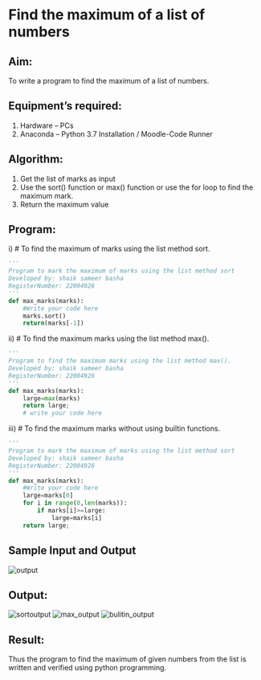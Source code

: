 # Find the maximum of a list of numbers
## Aim:
To write a program to find the maximum of a list of numbers.
## Equipment’s required:
1.	Hardware – PCs
2.	Anaconda – Python 3.7 Installation / Moodle-Code Runner
## Algorithm:
1.	Get the list of marks as input
2.	Use the sort() function or max() function or use the for loop to find the maximum mark.
3.	Return the maximum value
## Program:

i)	# To find the maximum of marks using the list method sort.
```Python
''' 
Program to mark the maximum of marks using the list method sort
Developed by: shaik sameer basha
RegisterNumber: 22004926
'''
def max_marks(marks):
    #Write your code here
    marks.sort()
    return(marks[-1])
```
ii)	# To find the maximum marks using the list method max().
```Python
''' 
Program to find the maximum marks using the list method max().
Developed by: shaik sameer basha
RegisterNumber: 22004926
'''
def max_marks(marks):
    large=max(marks)
    return large;
    # write your code here
```
iii) # To find the maximum marks without using builtin functions.
```Python
''' 
Program to mark the maximum of marks using the list method sort
Developed by: shaik sameer basha
RegisterNumber: 22004926
'''
def max_marks(marks):
    #Write your code here
    large=marks[0]
    for i in range(0,len(marks)):
        if marks[i]>=large:
            large=marks[i]
    return large;
```
## Sample Input and Output
![output](./img/max_marks1.jpg) 
## Output:
![sortoutput](https://user-images.githubusercontent.com/118707756/213908148-d403e8ea-aeac-4f6d-b6ed-386630b9bd77.png)
![max_output](https://user-images.githubusercontent.com/118707756/213908159-114f5b1a-9ed5-480b-ad3a-55b69182925c.png)
![bulitin_output](https://user-images.githubusercontent.com/118707756/213908196-c8814e0a-798a-4650-96dc-fa96d15cb4d3.png)
## Result:
Thus the program to find the maximum of given numbers from the list is written and verified using python programming.

